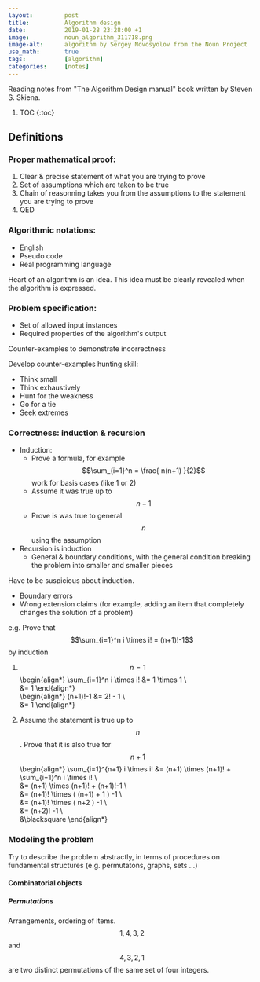 ```yaml
---
layout:         post
title:          Algorithm design
date:           2019-01-28 23:28:00 +1
image:          noun_algorithm_311718.png
image-alt:      algorithm by Sergey Novosyolov from the Noun Project
use_math:       true
tags:           [algorithm]
categories:     [notes]
---
```


Reading notes from "The Algorithm Design manual" book written by Steven S. Skiena.

<!-- more -->

1. TOC
{:toc}

## Definitions

### Proper mathematical proof:
1. Clear & precise statement of what you are trying to prove
2. Set of assumptions which are taken to be true
3. Chain of reasonning takes you from the assumptions to the statement you are trying to prove
4. QED

### Algorithmic notations: 
- English
- Pseudo code
- Real programming language

Heart of an algorithm is an idea. This idea must be clearly revealed when the algorithm is expressed.

### Problem specification: 
- Set of allowed  input instances
- Required properties of the algorithm's output

Counter-examples to demonstrate incorrectness

Develop counter-examples hunting skill:
- Think small
- Think exhaustively
- Hunt for the weakness
- Go for a tie
- Seek extremes

### Correctness: induction & recursion
- Induction: 
  + Prove a formula, for example $$\sum_{i=1}^n = \frac{ n(n+1) }{2}$$ work for basis cases (like 1 or 2)
  + Assume it was true up to $$n-1$$
  + Prove is was true to general $$n$$ using the assumption
- Recursion is induction
  + General & boundary conditions, with the general condition breaking the problem into smaller and smaller pieces

Have to be suspicious about induction.
- Boundary errors
- Wrong extension claims (for example, adding an item that completely changes the solution of a problem)

e.g. Prove that $$\sum_{i=1}^n i \times i! = (n+1)!-1$$ by induction

1. $$n=1$$
\begin{align\*}
    \sum_{i=1}^n i \times i! &= 1 \times 1 \\\
    &= 1
\end{align\*}
&nbsp;  
\begin{align\*}
    (n+1)!-1 &= 2! - 1 \\\
    &= 1
\end{align\*}

2. Assume the statement is true up to $$n$$. Prove that it is also true for $$n+1$$
\begin{align\*}
    \sum_{i=1}^{n+1} i \times i! &= (n+1) \times (n+1)! + \sum_{i=1}^n i \times i! \\\
    &= (n+1) \times (n+1)! + (n+1)!-1 \\\
    &= (n+1)! \times ( (n+1) + 1 ) -1 \\\
    &= (n+1)! \times ( n+2 ) -1 \\\
    &= (n+2)! -1 \\\
    &\blacksquare
\end{align\*}

### Modeling the problem
Try to describe the problem abstractly, in terms of procedures on fundamental structures (e.g. permutatons, graphs, sets ...)

#### Combinatorial objects
##### Permutations
Arrangements, ordering of items. $${1,4,3,2}$$ and $${4,3,2,1}$$ are two distinct permutations of the same set of four integers.
